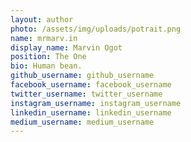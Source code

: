 ```yaml
---
layout: author
photo: /assets/img/uploads/potrait.png
name: mrmarv.in
display_name: Marvin Ogot
position: The One
bio: Human bean.
github_username: github_username
facebook_username: facebook_username
twitter_username: twitter_username
instagram_username: instagram_username
linkedin_username: linkedin_username
medium_username: medium_username
---
```



